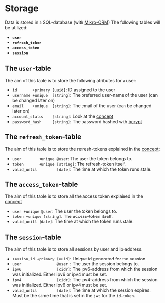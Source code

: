 # Storage
Data is stored in a SQL-database (with [Mikro-ORM](https://mikro-orm.io/))
The following tables will be utilized:

- **`user`**
- **`refresh_token`**
- **`access_token`**
- **`session`**

## The `user`-table
The aim of this table is to store the following atributes for a user:
- `id       +primary [uuid]`: ID assigned to the user
- `username +unique  [string]`: The preferred user-name of the user (can be changed later on) 
- `email    +unique  [string]`: The email of the user (can be changed later on)
- `account_status    [string]`: Look at the [concept](concept.md#the-user-account)
- `password_hash     [string]`: The password hashed with [bcrypt](https://github.com/dcodeIO/bcrypt.js)

## The `refresh_token`-table
The aim of this table is to store the refresh-tokens explained in the [concept](concept.md#speaking-of-tokens):
- `user        +unique @user`: The user the token belongs to.
- `token       +unique [string]`: The refresh-token itself.
- `valid_until         [date]`: The time at which the token runs stale.

## The `access_token`-table
The aim of this table is to store all the access token explained in the [concept](concept.md#speaking-of-tokens)
- `user +unique @user`: The user the token belongs to.
- `token +unique [string]`: The access-token itself.
- `valid_unitl [date]`: The time at which the token runs stale.

## The `session`-table
The aim of this table is to store all sessions by user and ip-address.
- `session_id +primary [uuid]`: Unique id generated for the session.
- `user                @user `: The user the session belongs to.
- `ipv6                [cidr]`: The ipv6-address from which the session was initialized. Either ipv6 or ipv4 must be set.
- `ipv4                [cidr]`: The ipv4-address from which the session was initialized. Either ipv6 or ipv4 must be set.
- `valid_until         [date]`: The time at which the session expires. Must be the same time that is set in the `jwt` for the `id-token`. 